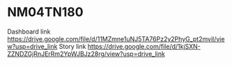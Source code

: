 # NM04TN180

Dashboard link
https://drive.google.com/file/d/11MZmne1uNJ5TA76Pz2y2PhyG_pt2mvil/view?usp=drive_link
Story link
https://drive.google.com/file/d/1kjSXN-ZZNDZGjRnJErRm2YpWJBJz28rg/view?usp=drive_link

